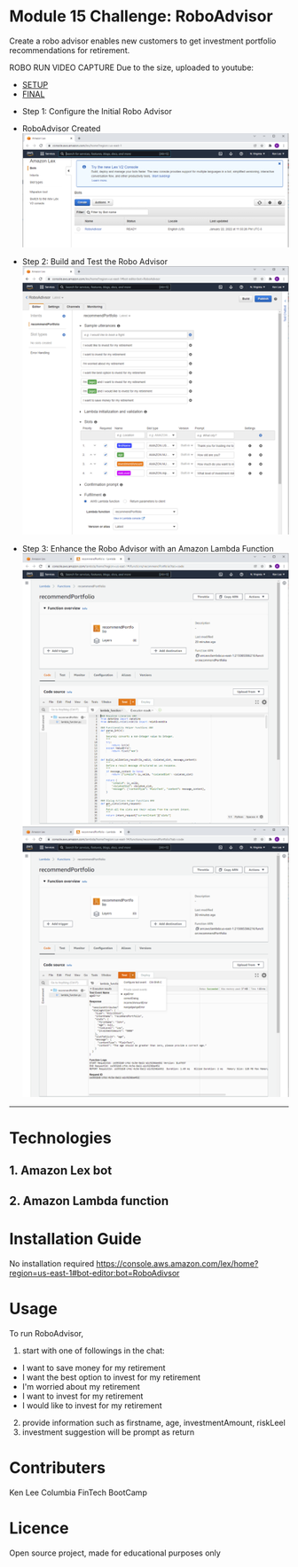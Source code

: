 # Module 15 Challenge: RoboAdvisor
Create a robo advisor enables new customers to get investment portfolio recommendations for retirement.


ROBO RUN VIDEO CAPTURE
Due to the size, uploaded to youtube: 
- [SETUP](https://youtu.be/3-7w8Q0oxSE)
- [FINAL](https://youtu.be/LgwO7rljaGM)

* Step 1: Configure the Initial Robo Advisor
- RoboAdvisor Created
![ROBOADVISOR](https://github.com/klee08/module_challenges/blob/main/Module15_challenge/Resources/image1.PNG)
* Step 2: Build and Test the Robo Advisor
![ROBO_CONFIG](https://github.com/klee08/module_challenges/blob/main/Module15_challenge/Resources/image2.PNG)


* Step 3: Enhance the Robo Advisor with an Amazon Lambda Function
![LAMBDA](https://github.com/klee08/module_challenges/blob/main/Module15_challenge/Resources/image3.PNG)
![LAMBDA](https://github.com/klee08/module_challenges/blob/main/Module15_challenge/Resources/image4.PNG)

_____________________________________________________
# Technologies
## 1. Amazon Lex bot
## 2. Amazon Lambda function

# Installation Guide
No installation required
https://console.aws.amazon.com/lex/home?region=us-east-1#bot-editor:bot=RoboAdivsor

# Usage
To run RoboAdvisor, 
1. start with one of followings in the chat:
- I want to save money for my retirement
- I want the best option to invest for my retirement
- I'm worried about my retirement
- I want to invest for my retirement
- I would like to invest for my retirement
2. provide information such as firstname, age, investmentAmount, riskLeel
3. investment suggestion will be prompt as return

# Contributers
Ken Lee
Columbia FinTech BootCamp
# Licence
Open source project, made for educational purposes only
